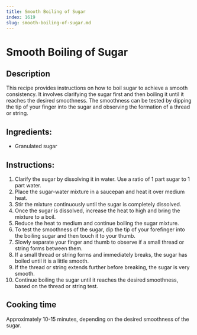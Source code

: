 ```yaml
---
title: Smooth Boiling of Sugar
index: 1619
slug: smooth-boiling-of-sugar.md
---
```


# Smooth Boiling of Sugar

## Description
This recipe provides instructions on how to boil sugar to achieve a smooth consistency. It involves clarifying the sugar first and then boiling it until it reaches the desired smoothness. The smoothness can be tested by dipping the tip of your finger into the sugar and observing the formation of a thread or string.

## Ingredients:
- Granulated sugar

## Instructions:
1. Clarify the sugar by dissolving it in water. Use a ratio of 1 part sugar to 1 part water.
2. Place the sugar-water mixture in a saucepan and heat it over medium heat.
3. Stir the mixture continuously until the sugar is completely dissolved.
4. Once the sugar is dissolved, increase the heat to high and bring the mixture to a boil.
5. Reduce the heat to medium and continue boiling the sugar mixture.
6. To test the smoothness of the sugar, dip the tip of your forefinger into the boiling sugar and then touch it to your thumb.
7. Slowly separate your finger and thumb to observe if a small thread or string forms between them.
8. If a small thread or string forms and immediately breaks, the sugar has boiled until it is a little smooth.
9. If the thread or string extends further before breaking, the sugar is very smooth.
10. Continue boiling the sugar until it reaches the desired smoothness, based on the thread or string test.

## Cooking time
Approximately 10-15 minutes, depending on the desired smoothness of the sugar.